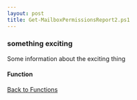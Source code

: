 ```yaml
---
layout: post
title: Get-MailboxPermissionsReport2.ps1
---
```


### something exciting

Some information about the exciting thing

#### Function

<script src="https://gist-it.appspot.com/github.com/BanterBoy/scripts-blog/blob/master/PowerShell/functions/exchange/Get-MailboxPermissionsReport2.ps1"></script>

<a href="/menu/_pages/functions.html">Back to Functions</a>
